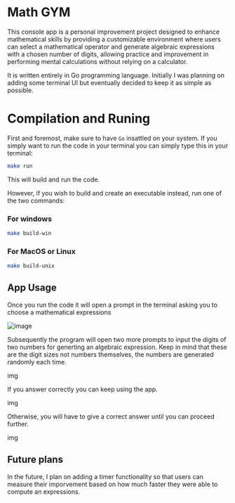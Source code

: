 # Math GYM

This console app is a personal improvement project designed to enhance mathematical skills by providing a customizable environment where users can select a mathematical operator and generate algebraic expressions with a chosen number of digits, allowing practice and improvement in performing mental calculations without relying on a calculator.

It is written entirely in Go programming language. Initially I was planning on adding some terminal UI but eventually decided to keep it as simple as possible.


# Compilation and Runing

First and foremost, make sure to have `Go` insattled on your system. If you simply want to run the code in your terminal you can simply type this in your terminal:

```bash
make run
```

This will build and run the code.

However, if you wish to build and create an executable instead, run one of the two commands:

### For windows
```bash
make build-win
```

### For MacOS or Linux
```bash
make build-unix
```

## App Usage

Once you run the code it will open a prompt in the terminal asking you to choose a mathematical expressions

![image](https://github.com/Aslanbayli/math-gym/assets/48028559/b95660a8-0d51-421f-a653-2adb6231a3a6)

Subsequently the program will open two more prompts to input the digits of two numbers for generting an algebraic expression. Keep in mind that these are the digit sizes not numbers themselves, the numbers are generated randomly each time. 

img

If you answer correctly you can keep using the app.

img

Otherwise, you will have to give a correct answer until you can proceed further.

img

## Future plans

In the future, I plan on adding a timer functionality so that users can measure their imporvement based on how much faster they were able to compute an expressions.


